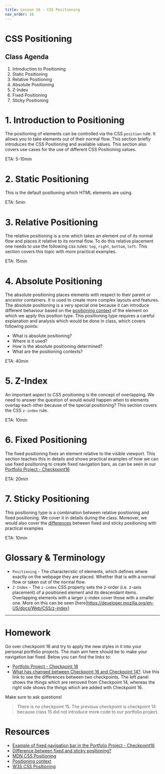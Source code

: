 ```yaml
---
title: Lesson 16 - CSS Positioning
nav_order: 16
---
```


# CSS Positioning

## Class Agenda

1. Introduction to Positioning
2. Static Positioning
3. Relative Positioning
4. Absolute Positioning
5. Z-Index
6. Fixed Positioning
7. Sticky Positioning

# 1. Introduction to Positioning

The positioning of elements can be controlled via the CSS `position` rule. It allows you to take elements out of their normal flow. This section briefly introduces the CSS Positioning and available values. This section also covers use cases for the use of different CSS Positioning values.

ETA: 5-10min

# 2. Static Positioning

This is the default positioning which HTML elements are using.

ETA: 5min

# 3. Relative Positioning

The relative positioning is a one which takes an element out of its normal flow and places it relative to its normal flow. To do this relative placement one needs to use the following css rules: `top`, `right`, `bottom`, `left`. This section covers this topic with more practical examples.

ETA: 15min

# 4. Absolute Positioning

The absolute positioning places elements with respect to their parent or ancestor containers. It is used to create more complex layouts and features. The absolute positioning is a very special one because it can introduce different behaviour based on the [positioning context](https://developer.mozilla.org/en-US/docs/Learn/CSS/CSS_layout/Positioning#positioning_contexts) of the element on which we apply this position type. This positioning type requires a careful explanation and analysis which would be done in class, which covers following points:

- What is absolute positioning?
- Where is it used?
- How is the absolute positioning determined?
- What are the positioning contexts?

ETA: 40min

# 5. Z-Index

An important aspect to CSS positioning is the concept of overlapping. We need to answer the question of would would happen when to elements overlap each other because of the special positioning? This section covers the CSS `z-index` rule.

ETA: 10min

# 6. Fixed Positioning

The fixed positioning fixes an element relative to the visible viewport. This section teaches this in details and shows practical examples of how we can use fixed positioning to create fixed navigation bars, as can be seen in our [Portfolio Project - Checkpoint16](https://github.com/ReDI-School/nrw-html-and-css-2021-spring/blob/checkpoint16/checkpoint/css/main.css#L110)

ETA: 20min

# 7. Sticky Positioning

This positioning type is a combination between relative positioning and fixed positioning. We cover it in details during the class. Moreover, we would also cover the [differences](https://dev.to/suryawiguna/css-position-fixed-vs-sticky-5232#:~:text=What's%20the%20difference%3F,offset%2C%20like%20top%3A%2010px%20.) between fixed and sticky positioning with practical examples

ETA: 10min

# Glossary & Terminology

- `Positioning` - The characteristic of elements, which defines where exactly on the webpage they are placed. Whether that is with a normal flow or taken out of the normal flow.
- `Z-Index` - The `z-index` CSS property sets the z-order (i.e. z-axis placement) of a positioned element and its descendant items. Overlapping elements with a larger z-index cover those with a smaller one. More on this can be seen [here|https://developer.mozilla.org/en-US/docs/Web/CSS/z-index]

---

# Homework

Go over checkpoint 16 and try to apply the new styles in it into your personal portfolio projects. The main aim here should be to make your navigation bar fixed. Below you can find the links to:

- [Portfolio Project - Checkpoint 16](https://github.com/ReDI-School/nrw-html-and-css-2021-spring/tree/checkpoint16/checkpoint)
- [What has changed between Checkpoint 16 and Checkpoint 14?](https://github.com/ReDI-School/nrw-html-and-css-2021-spring/compare/checkpoint14...checkpoint16). Use this link to see the differences between two checkpoints. The left panel shows the things which are removed from Checkpoint 14, whereas the right side shows the things which are added with Checkpoint 16.

Make sure to ask questions!

> There is no checkpoint 15. The previous checkpoint is checkpoint 14 because class 15 did not introduce more code to our portfolio project.

# Resources

- [Example of fixed navigation bar in the Portfolio Project - Checkpoint16](https://github.com/ReDI-School/nrw-html-and-css-2021-spring/blob/checkpoint16/checkpoint/css/main.css#L110)
- [Difference between fixed and sticky positioning?](https://dev.to/suryawiguna/css-position-fixed-vs-sticky-5232#:~:text=What's%20the%20difference%3F,offset%2C%20like%20top%3A%2010px%20.)
- [MDN CSS Positioning](https://developer.mozilla.org/en-US/docs/Learn/CSS/CSS_layout/Positioning)
- [Positioning context](https://developer.mozilla.org/en-US/docs/Learn/CSS/CSS_layout/Positioning#positioning_contexts)
- [W3S CSS Positioning](https://www.w3schools.com/css/css_positioning.asp)

